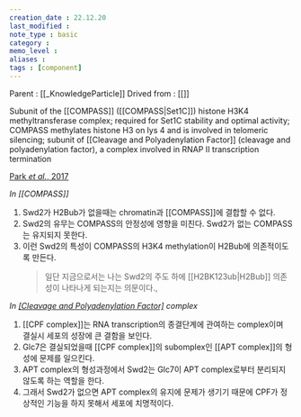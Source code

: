 ```yaml
---
creation_date : 22.12.20
last_modified :
note_type : basic
category :
memo_level :
aliases : 
tags : [component]
---
```


Parent : [[_KnowledgeParticle]]
Drived from : [[]]

Subunit of the [[COMPASS]] ([[COMPASS|Set1C]]) histone H3K4 methyltransferase complex; required for Set1C stability and optimal activity; COMPASS methylates histone H3 on lys 4 and is involved in telomeric silencing; subunit of [[Cleavage and Polyadenylation Factor]] (cleavage and polyadenylation factor), a complex involved in RNAP II transcription termination

[Park *et al.*, 2017](zotero://select/items/@park2017a)

*In [[COMPASS]]*
1. Swd2가 H2Bub가 없을때는 chromatin과 [[COMPASS]]에 결합할 수 없다.
2. Swd2의 유무는 COMPASS의 안정성에 영향을 미친다. Swd2가 없는 COMPASS는 유지되지 못한다.
3. 이런 Swd2의 특성이 COMPASS의 H3K4 methylation이 H2Bub에 의존적이도록 만든다.
   > 일단 지금으로서는 나는 Swd2의 주도 하에 [[H2BK123ub|H2Bub]] 의존성이 나타나게 되는지는 의문이다.,

*In [[Cleavage and Polyadenylation Factor]]([[APT]]) complex*
1. [[CPF complex]]는 RNA transcription의 종결단계에 관여하는 complex이며 결실시 세포의 성장에 큰 결함을 보인다.
2. Glc7은 결실되었을때 [[CPF complex]]의 subomplex인 [[APT complex]]의 형성에 문제를 일으킨다.
3. APT complex의 형성과정에서 Swd2는 Glc7이 APT complex로부터 분리되지 않도록 하는 역할을 한다.
4. 그래서 Swd2가 없으면 APT complex의 유지에 문제가 생기기 때문에 CPF가 정상적인 기능을 하지 못해서 세포에 치명적이다.